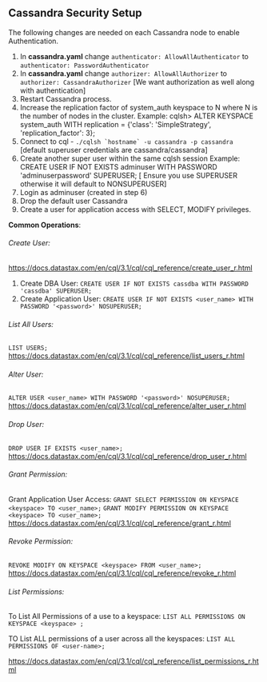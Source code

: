## Cassandra Security Setup
The following changes are needed on each Cassandra node to enable Authentication.
1. In __cassandra.yaml__ change ```authenticator: AllowAllAuthenticator``` to ```authenticator: PasswordAuthenticator```
1. In __cassandra.yaml__ change ```authorizer: AllowAllAuthorizer``` to ```authorizer: CassandraAuthorizer``` [We want authorization as well along with authentication]
1. Restart Cassandra process.
1. Increase the replication factor of system_auth keyspace to N where N is the number of nodes in the cluster.
Example: cqlsh> ALTER KEYSPACE system_auth WITH replication = {'class': 'SimpleStrategy', 'replication_factor': 3};
1. Connect to cql - ```./cqlsh `hostname` -u cassandra -p cassandra``` [default superuser credentials are cassandra/cassandra]
1. Create another super user within the same cqlsh session
Example: CREATE USER IF NOT EXISTS adminuser WITH PASSWORD 'adminuserpassword' SUPERUSER; [ Ensure you use SUPERUSER otherwise it will default to NONSUPERUSER]
1. Login as adminuser (created in step 6)
1. Drop the default user Cassandra
1. Create a user for application access with SELECT, MODIFY privileges.



__Common Operations__:
###### Create User:
https://docs.datastax.com/en/cql/3.1/cql/cql_reference/create_user_r.html
1.	Create DBA User:
```CREATE USER IF NOT EXISTS cassdba WITH PASSWORD 'cassdba' SUPERUSER;```
2.	Create Application User:
```CREATE USER IF NOT EXISTS <user_name> WITH PASSWORD '<password>' NOSUPERUSER;```

###### List All Users:
```LIST USERS;```
https://docs.datastax.com/en/cql/3.1/cql/cql_reference/list_users_r.html

###### Alter User:
```ALTER USER <user_name> WITH PASSWORD '<password>' NOSUPERUSER;```
https://docs.datastax.com/en/cql/3.1/cql/cql_reference/alter_user_r.html

###### Drop User:
```DROP USER IF EXISTS <user_name>;```
https://docs.datastax.com/en/cql/3.1/cql/cql_reference/drop_user_r.html

###### Grant Permission:
Grant Application User Access:
```GRANT SELECT PERMISSION ON KEYSPACE <keyspace> TO <user_name>;```
```GRANT MODIFY PERMISSION ON KEYSPACE <keyspace> TO <user_name>;```
https://docs.datastax.com/en/cql/3.1/cql/cql_reference/grant_r.html

###### Revoke Permission:
```REVOKE MODIFY ON KEYSPACE <keyspace> FROM <user_name>;```
https://docs.datastax.com/en/cql/3.1/cql/cql_reference/revoke_r.html

###### List Permissions:
To List All Permissions of a use to a keyspace:
```LIST ALL PERMISSIONS ON  KEYSPACE <keyspace> ;```

TO List ALL permissions of a user across all the keyspaces:
```LIST ALL PERMISSIONS OF <user-name>;```

https://docs.datastax.com/en/cql/3.1/cql/cql_reference/list_permissions_r.html
